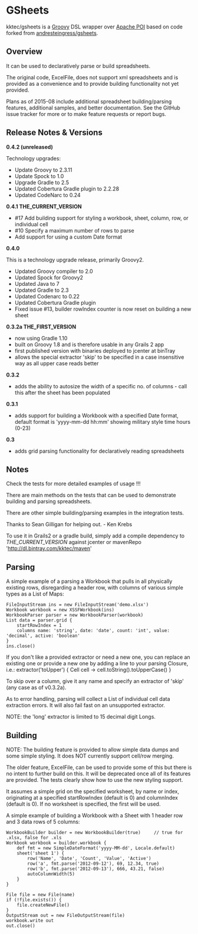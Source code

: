 GSheets
========

kktec/gsheets is a [Groovy](http://groovy.codehaus.org) DSL wrapper over [Apache POI](http://poi.apache.org) based on code forked from [andresteingress/gsheets](https://github.com/andresteingress/gsheets).

Overview
--------

It can be used to declaratively parse or build spreadsheets.

The original code, ExcelFile, does not support xml spreadsheets and is provided as a convenience and to provide building functionality not yet provided.

Plans as of 2015-08 include additional spreadsheet building/parsing features, additional samples, and better documentation.
See the GitHub issue tracker for more or to make feature requests or report bugs.



Release Notes & Versions
--------

__0.4.2 (unreleased)__

Technology upgrades:

* Update Groovy to 2.3.11
* Update Spock to 1.0
* Upgrade Gradle to 2.5
* Updated Cobertura Gradle plugin to 2.2.28
* Updated CodeNarc to 0.24


__0.4.1 THE_CURRENT_VERSION__

* #17 Add building support for styling a workbook, sheet, column, row, or individual cell
* #10 Specify a maximum number of rows to parse
* Add support for using a custom Date format 
 

__0.4.0__ 

This is a technology upgrade release, primarily Groovy2.

* Updated Groovy compiler to 2.0
* Updated Spock for Groovy2
* Updated Java to 7
* Updated Gradle to 2.3
* Updated Codenarc to 0.22
* Updated Cobertura Gradle plugin
* Fixed issue #13, builder rowIndex counter is now reset on building a new sheet

__0.3.2a THE_FIRST_VERSION__

* now using Gradle 1.10 
* built on Groovy 1.8 and is therefore usable in any Grails 2 app
* first published version with binaries deployed to jcenter at binTray
* allows the special extractor 'skip' to be specified in a case insensitive way as all upper case reads better
 
__0.3.2__

* adds the ability to autosize the width of a specific no. of columns - call this after the sheet has been populated

__0.3.1__

* adds support for building a Workbook with a specified Date format, default format is 'yyyy-mm-dd hh:mm' showing military style time hours (0-23)

__0.3__

* adds grid parsing functionality for declaratively reading spreadsheets



Notes
-----

Check the tests for more detailed examples of usage !!!

There are main methods on the tests that can be used to demonstrate building and parsing spreadsheets.

There are other simple building/parsing examples in the integration tests.

Thanks to Sean Gilligan for helping out. - Ken Krebs

To use it in Grails2 or a gradle build, simply add a compile dependency to *THE_CURRENT_VERSION* against jcenter or mavenRepo 'http://dl.bintray.com/kktec/maven'




Parsing
-------

A simple example of a parsing a Workbook that pulls in all physically existing rows, disregarding a header row, with columns of various simple types as a List of Maps:

    FileInputStream ins = new FileInputStream('demo.xlsx')
    Workbook workbook = new XSSFWorkbook(ins)
    WorkbookParser parser = new WorkbookParser(workbook)
    List data = parser.grid {
        startRowIndex = 1
        columns name: 'string', date: 'date', count: 'int', value: 'decimal', active: 'boolean'
    }
    ins.close()

If you don't like a provided extractor or need a new one, you can replace an existing one or provide a new one by adding a line to your parsing Closure, i.e.:
    extractor('toUpper') { Cell cell -> cell.toString().toUpperCase() }
    
To skip over a column, give it any name and specify an extractor of 'skip' (any case as of v0.3.2a).

As to error handling, parsing will collect a List of individual cell data extraction errors. It will also fail fast on an unsupported extractor.

NOTE: the 'long' extractor is limited to 15 decimal digit Longs.
 
 


Building
--------

NOTE:
The building feature is provided to allow simple data dumps and some simple styling. It does NOT currently support cell/row merging.

The older feature, ExcelFile, can be used to provide some of this but there is no intent to further build on this. It will be deprecated once all of its features are provided. The tests clearly show how to use the new styling support.

It assumes a simple grid on the specified worksheet, by name or index, originating at a specified startRowIndex (default is 0) and columnIndex (default is 0).
If no worksheet is specified, the first will be used. 

A simple example of building a Workbook with a Sheet with 1 header row and 3 data rows of 5 columns:

	WorkbookBuilder builder = new WorkbookBuilder(true)     // true for .xlsx, false for .xls
    Workbook workbook = builder.workbook {
        def fmt = new SimpleDateFormat('yyyy-MM-dd', Locale.default)
        sheet('sheet 1') {
            row('Name', 'Date', 'Count', 'Value', 'Active')
            row('a', fmt.parse('2012-09-12'), 69, 12.34, true)
            row('b', fmt.parse('2012-09-13'), 666, 43.21, false)
            autoColumnWidth(5)
        }
    }

    File file = new File(name)
    if (!file.exists()) {
        file.createNewFile()
    }
    OutputStream out = new FileOutputStream(file)
    workbook.write out
    out.close()


